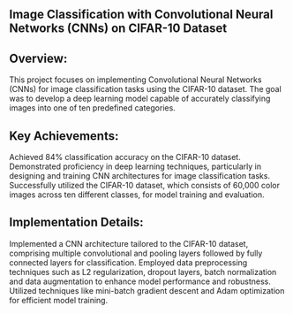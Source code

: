 ## Image Classification with Convolutional Neural Networks (CNNs) on CIFAR-10 Dataset

## Overview:
This project focuses on implementing Convolutional Neural Networks (CNNs) for image classification tasks using the CIFAR-10 dataset. The goal was to develop a deep learning model capable of accurately classifying images into one of ten predefined categories.

## Key Achievements:
Achieved 84% classification accuracy on the CIFAR-10 dataset.
Demonstrated proficiency in deep learning techniques, particularly in designing and training CNN architectures for image classification tasks.
Successfully utilized the CIFAR-10 dataset, which consists of 60,000 color images across ten different classes, for model training and evaluation.

## Implementation Details:
Implemented a CNN architecture tailored to the CIFAR-10 dataset, comprising multiple convolutional and pooling layers followed by fully connected layers for classification.
Employed data preprocessing techniques such as L2 regularization, dropout layers, batch normalization and data augmentation to enhance model performance and robustness.
Utilized techniques like mini-batch gradient descent and Adam optimization for efficient model training.

